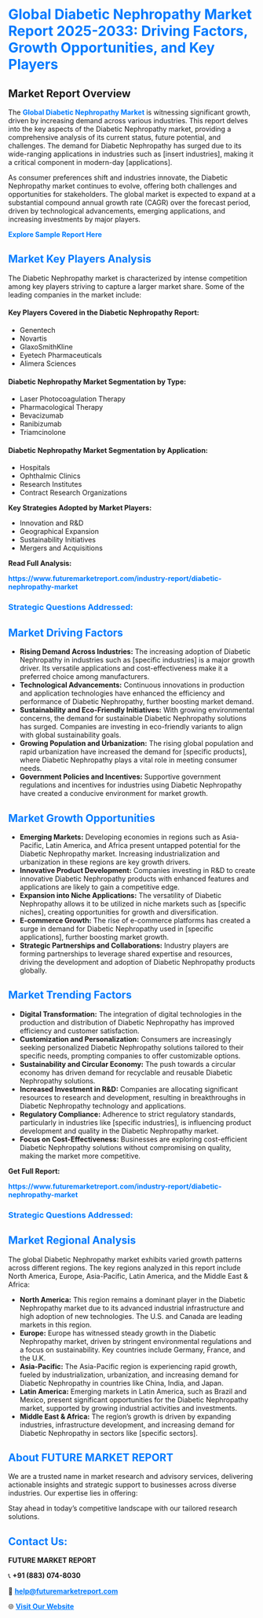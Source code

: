 <h1 style="color: #007BFF;">Global Diabetic Nephropathy Market Report 2025-2033: Driving Factors, Growth Opportunities, and Key Players</h1>

<section id="overview">
<h2>Market Report Overview</h2>
<p>The <a href="https://www.futuremarketreport.com/industry-report/diabetic-nephropathy-market" style="color: #007BFF; text-decoration: none;"><strong>Global Diabetic Nephropathy Market</strong></a> is witnessing significant growth, driven by increasing demand across various industries. This report delves into the key aspects of the Diabetic Nephropathy market, providing a comprehensive analysis of its current status, future potential, and challenges. The demand for Diabetic Nephropathy has surged due to its wide-ranging applications in industries such as [insert industries], making it a critical component in modern-day [applications].</p>
<p>As consumer preferences shift and industries innovate, the Diabetic Nephropathy market continues to evolve, offering both challenges and opportunities for stakeholders. The global market is expected to expand at a substantial compound annual growth rate (CAGR) over the forecast period, driven by technological advancements, emerging applications, and increasing investments by major players.</p>
</section>

<section id="overview">
<p><a href="https://www.futuremarketreport.com/request-sample/reportId=34410" style="color: #007BFF; text-decoration: none;"><strong>Explore Sample Report Here</strong></a></p>
</section>

<section id="key-players">
<h2 style="color: #007BFF;">Market Key Players Analysis</h2>
<p>The Diabetic Nephropathy market is characterized by intense competition among key players striving to capture a larger market share. Some of the leading companies in the market include:</p>
<h4>Key Players Covered in the Diabetic Nephropathy Report:</h4>
<ul><li>Genentech</li><li>Novartis</li><li>GlaxoSmithKline</li><li>Eyetech Pharmaceuticals</li><li>Alimera Sciences</li></ul>
<h4>Diabetic Nephropathy Market Segmentation by Type:</h4>
<ul><li>Laser Photocoagulation Therapy</li><li>Pharmacological Therapy</li><li>Bevacizumab</li><li>Ranibizumab</li><li>Triamcinolone</li></ul>

<h4>Diabetic Nephropathy Market Segmentation by Application:</h4>
<ul><li>Hospitals</li><li>Ophthalmic Clinics</li><li>Research Institutes</li><li>Contract Research Organizations</li></ul>
<p><strong>Key Strategies Adopted by Market Players:</strong></p>
<ul>
<li>Innovation and R&D</li>
<li>Geographical Expansion</li>
<li>Sustainability Initiatives</li>
<li>Mergers and Acquisitions</li>
</ul>
</section>

<section>
<p><strong>Read Full Analysis: </strong></p><a href="https://www.futuremarketreport.com/industry-report/diabetic-nephropathy-market" style="color: #007BFF; text-decoration: none;"><strong>https://www.futuremarketreport.com/industry-report/diabetic-nephropathy-market</strong></a>
<h3 style="color: #007BFF;">Strategic Questions Addressed:</h3>
</section>

<section id="driving-factors">
<h2 style="color: #007BFF;">Market Driving Factors</h2>
<ul>
<li><strong>Rising Demand Across Industries:</strong> The increasing adoption of Diabetic Nephropathy in industries such as [specific industries] is a major growth driver. Its versatile applications and cost-effectiveness make it a preferred choice among manufacturers.</li>
<li><strong>Technological Advancements:</strong> Continuous innovations in production and application technologies have enhanced the efficiency and performance of Diabetic Nephropathy, further boosting market demand.</li>
<li><strong>Sustainability and Eco-Friendly Initiatives:</strong> With growing environmental concerns, the demand for sustainable Diabetic Nephropathy solutions has surged. Companies are investing in eco-friendly variants to align with global sustainability goals.</li>
<li><strong>Growing Population and Urbanization:</strong> The rising global population and rapid urbanization have increased the demand for [specific products], where Diabetic Nephropathy plays a vital role in meeting consumer needs.</li>
<li><strong>Government Policies and Incentives:</strong> Supportive government regulations and incentives for industries using Diabetic Nephropathy have created a conducive environment for market growth.</li>
</ul>
</section>

<section id="growth-opportunities">
<h2 style="color: #007BFF;">Market Growth Opportunities</h2>
<ul>
<li><strong>Emerging Markets:</strong> Developing economies in regions such as Asia-Pacific, Latin America, and Africa present untapped potential for the Diabetic Nephropathy market. Increasing industrialization and urbanization in these regions are key growth drivers.</li>
<li><strong>Innovative Product Development:</strong> Companies investing in R&D to create innovative Diabetic Nephropathy products with enhanced features and applications are likely to gain a competitive edge.</li>
<li><strong>Expansion into Niche Applications:</strong> The versatility of Diabetic Nephropathy allows it to be utilized in niche markets such as [specific niches], creating opportunities for growth and diversification.</li>
<li><strong>E-commerce Growth:</strong> The rise of e-commerce platforms has created a surge in demand for Diabetic Nephropathy used in [specific applications], further boosting market growth.</li>
<li><strong>Strategic Partnerships and Collaborations:</strong> Industry players are forming partnerships to leverage shared expertise and resources, driving the development and adoption of Diabetic Nephropathy products globally.</li>
</ul>
</section>

<section id="trending-factors">
<h2 style="color: #007BFF;">Market Trending Factors</h2>
<ul>
<li><strong>Digital Transformation:</strong> The integration of digital technologies in the production and distribution of Diabetic Nephropathy has improved efficiency and customer satisfaction.</li>
<li><strong>Customization and Personalization:</strong> Consumers are increasingly seeking personalized Diabetic Nephropathy solutions tailored to their specific needs, prompting companies to offer customizable options.</li>
<li><strong>Sustainability and Circular Economy:</strong> The push towards a circular economy has driven demand for recyclable and reusable Diabetic Nephropathy solutions.</li>
<li><strong>Increased Investment in R&D:</strong> Companies are allocating significant resources to research and development, resulting in breakthroughs in Diabetic Nephropathy technology and applications.</li>
<li><strong>Regulatory Compliance:</strong> Adherence to strict regulatory standards, particularly in industries like [specific industries], is influencing product development and quality in the Diabetic Nephropathy market.</li>
<li><strong>Focus on Cost-Effectiveness:</strong> Businesses are exploring cost-efficient Diabetic Nephropathy solutions without compromising on quality, making the market more competitive.</li>
</ul>
</section>

<section>
<p><strong>Get Full Report: </strong></p><a href="https://www.futuremarketreport.com/industry-report/diabetic-nephropathy-market" style="color: #007BFF; text-decoration: none;"><strong>https://www.futuremarketreport.com/industry-report/diabetic-nephropathy-market</strong></a>
<h3 style="color: #007BFF;">Strategic Questions Addressed:</h3>
</section>


<section id="regional-analysis">
<h2 style="color: #007BFF;">Market Regional Analysis</h2>
<p>The global Diabetic Nephropathy market exhibits varied growth patterns across different regions. The key regions analyzed in this report include North America, Europe, Asia-Pacific, Latin America, and the Middle East & Africa:</p>
<ul>
<li><strong>North America:</strong> This region remains a dominant player in the Diabetic Nephropathy market due to its advanced industrial infrastructure and high adoption of new technologies. The U.S. and Canada are leading markets in this region.</li>
<li><strong>Europe:</strong> Europe has witnessed steady growth in the Diabetic Nephropathy market, driven by stringent environmental regulations and a focus on sustainability. Key countries include Germany, France, and the U.K.</li>
<li><strong>Asia-Pacific:</strong> The Asia-Pacific region is experiencing rapid growth, fueled by industrialization, urbanization, and increasing demand for Diabetic Nephropathy in countries like China, India, and Japan.</li>
<li><strong>Latin America:</strong> Emerging markets in Latin America, such as Brazil and Mexico, present significant opportunities for the Diabetic Nephropathy market, supported by growing industrial activities and investments.</li>
<li><strong>Middle East & Africa:</strong> The region’s growth is driven by expanding industries, infrastructure development, and increasing demand for Diabetic Nephropathy in sectors like [specific sectors].</li>
</ul>
</section>

<footer>
<h2 style="color: #007BFF;">About FUTURE MARKET REPORT</h2>
<p>We are a trusted name in market research and advisory services, delivering actionable insights and strategic support to businesses across diverse industries. Our expertise lies in offering:</p>

<p>Stay ahead in today’s competitive landscape with our tailored research solutions.</p>

<h2 style="color: #007BFF;">Contact Us:</h2>
<p><strong>FUTURE MARKET REPORT</strong></p>
<p>📞 <strong>+91 (883) 074-8030</strong></p>
<p>📧 <strong><a href="mailto:help@futuremarketreport.com" style="color: #007BFF;">help@futuremarketreport.com</a></strong></p>
<p>🌐 <strong><a href="https://www.futuremarketreport.com/" style="color: #007BFF;">Visit Our Website</a></strong></p>
</footer>